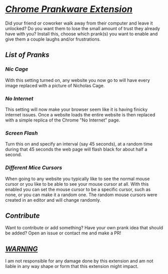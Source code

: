 # ***<u>Chrome Prankware Extension</u>***

Did your friend or coworker walk away from their computer and leave it unlocked? 
Do you want them to lose the small amount of trust they already have with you? 
Install this, choose which prank(s) you want to enable and give them a couple laughs and/or frustrations.

## ***List of Pranks***

### ***Nic Cage***

With this setting turned on, any website you now go to will have every image replaced with a picture of Nicholas Cage.

### ***No Internet***

This setting will now make your browser seem like it is having finicky internet issues. Once a website loads the entire website is then replaced with a simple replica of the Chrome "No Internet" page.

### ***Screen Flash***

Turn this on and specify an interval (say 45 seconds), at a random time during that 45 seconds the web page will flash black for about half a second.

### ***Different Mice Cursors***

When going to any website you typically like to see the normal mouse cursor or you like to be able to see your mouse cursor at all. With this enabled you can set the mouse cursor to be a specific cursor, such as none, or you can make it a random one. 
The random mouse cursors were created in an editor and will change randomly. 

## ***Contribute***

Want to contribute or add something? Have your own prank idea that should be added?
Open an issue or contact me and make a PR!

## ***<u>WARNING</u>***
I am not responsible for any damage done by this extension and am not liable in any way shape or form that this extension might impact.